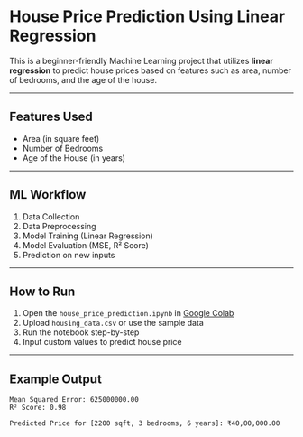 # House Price Prediction Using Linear Regression

This is a beginner-friendly Machine Learning project that utilizes **linear regression** to predict house prices based on features such as area, number of bedrooms, and the age of the house.

---

## Features Used

-  Area (in square feet)
-  Number of Bedrooms
-  Age of the House (in years)

---

##  ML Workflow

1.  Data Collection
2.  Data Preprocessing
3.  Model Training (Linear Regression)
4.  Model Evaluation (MSE, R² Score)
5.  Prediction on new inputs

---

##  How to Run

1. Open the `house_price_prediction.ipynb` in [Google Colab](https://colab.research.google.com/)
2. Upload `housing_data.csv` or use the sample data
3. Run the notebook step-by-step
4. Input custom values to predict house price

---

##  Example Output

```text
Mean Squared Error: 625000000.00  
R² Score: 0.98

Predicted Price for [2200 sqft, 3 bedrooms, 6 years]: ₹40,00,000.00
